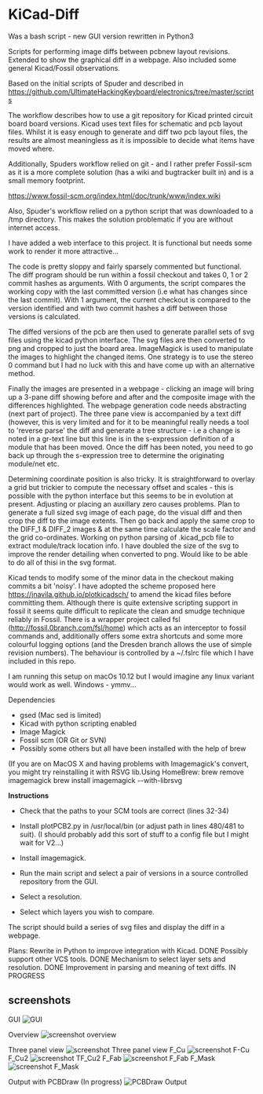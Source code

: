 # KiCad-Diff

Was a bash script - new GUI version rewritten in Python3
 
Scripts for performing image diffs between pcbnew layout revisions. Extended to show the graphical diff in a webpage. Also included some general Kicad/Fossil observations.

Based on the initial scripts of Spuder and described in  https://github.com/UltimateHackingKeyboard/electronics/tree/master/scripts

The workflow describes how to use a git repository for Kicad printed circuit board board versions. Kicad uses text files for schematic and pcb layout files. Whilst it is easy enough to generate and diff two pcb layout files, the results are almost meaningless as it is impossible to decide what items have moved where.

Additionally, Spuders workflow relied on git - and I rather prefer Fossil-scm as it is a more complete solution (has a wiki and bugtracker built in) and is a small memory footprint.

https://www.fossil-scm.org/index.html/doc/trunk/www/index.wiki

Also, Spuder's workflow relied on a python script that was downloaded to a /tmp directory. This makes the solution problematic if you are without internet access.

I have added a web interface to this project. It is functional but needs some work to render it more attractive...

The code is pretty sloppy and fairly sparsely commented but functional. The diff program should be run within a fossil checkout and takes 0, 1 or 2 commit hashes as arguments. With 0 arguments, the script compares the working copy with the last committed version (i.e what has changes since the last commit). With 1 argument, the current checkout is compared to the version identified and with two commit hashes a diff between those versions is calculated.

The diffed versions of the pcb are then used to generate parallel sets of svg files using the kicad python interface. The svg files are then converted to png and cropped to just the board area. ImageMagick is used to manipulate the images to highlight the changed items.
One strategy is to use the stereo 0 command but I had no luck with this and have come up with an alternative method.

Finally the images are presented in a webpage - clicking an image will bring up a 3-pane diff showing before and after and the composite image with the differences highlighted. The webpage generation code needs abstracting (next part of project). The three pane view is accompanied by a text diff (however, this is very limited and for it to be meaningful really needs a tool to 'reverse parse' the diff and generate a tree structure - i.e a change is noted in a gr-text line but this line is in the s-expression definition of a module that has been moved. Once the diff has been noted, you need to go back up through the s-expression tree to determine the originating module/net etc.

Determining coordinate position is also tricky. It is straightforward to overlay a grid but trickier to compute the necessary offset and scales - this is possible with the python interface but this seems to be in evolution at present. Adjusting or placing an auxillary zero causes problems. Plan to generate a full sized svg image of each page, do the visual diff and then crop the diff to the image extents. Then go back and apply the same crop to the DIFF_1 & DIFF_2 images & at the same time calculate the scale factor and the grid co-ordinates.
Working on python parsing of .kicad_pcb file to extract module/track location info. I have doubled the size of the svg to improve the render detailing when converted to png. Would like to be able to do all of thisi in the svg format.

Kicad tends to modify some of the minor data in the checkout making commits a bit 'noisy'. I have adopted the scheme proposed here https://jnavila.github.io/plotkicadsch/ to amend the kicad files before committing them. Although there is quite extensive scripting support in fossil it seems quite difficult to replicate the clean and smudge technique reliably in Fossil. There is a wrapper project called fsl (http://fossil.0branch.com/fsl/home) which acts as an interceptor to fossil commands and, additionally offers some extra shortcuts and some more colourful logging options (and the Dresden branch allows the use of simple revision numbers). The behaviour is controlled by a ~/.fslrc file which I have included in this repo. 

I am running this setup on macOs 10.12 but I would imagine any linux variant would work as well. Windows - ymmv...

Dependencies
  *  gsed (Mac sed is limited)
  *  Kicad with python scripting enabled
  *  Image Magick 
  *  Fossil scm (OR Git or SVN)
  *  Possibly some others but all have been installed with the help of brew
  
(If you are on MacOS X and having problems with Imagemagick's convert, you might try reinstalling it with RSVG lib.Using HomeBrew:
 brew remove imagemagick
 brew install imagemagick --with-librsvg
 
**Instructions**
  *  Check that the paths to your SCM tools are correct (lines 32-34)
  *  Install plotPCB2.py in /usr/local/bin (or adjust path in lines 480/481 to suit). 
  (I should probably add this sort of stuff to a config file but I might wait for V2...)

  *  Install imagemagick.
  *  Run the main script and select a pair of versions in a source controlled repository from the GUI. 
  *  Select a resolution. 
  *  Select which layers you wish to compare.
  
  The script should build a series of svg files and display the diff in a webpage.
 

  
  Plans:
  Rewrite in Python to improve integration with Kicad.  DONE
  Possibly support other VCS tools.    DONE
  Mechanism to select layer sets and resolution.    DONE
  Improvement in parsing and meaning of text diffs.   IN PROGRESS
  
  ## screenshots
GUI
![GUI](/Documents/Screen%20Shot%202018-06-04%20at%2022.28.05.png)

Overview
![screenshot overview](/Documents/Overview.png)

Three panel view
![screenshot Three panel view](/Documents/3panel.png)
F_Cu
![screenshot F-Cu](/Documents/F_Cu.png)
F_Cu2
![screenshot TF_Cu2](/Documents/F_Cu2.png)
F_Fab
![screenshot F_Fab](/Documents/F_Fab.png)
F_Mask
![screenshot F_Mask](/Documents/F_Mask.png)

Output with PCBDraw (In progress)
![PCBDraw Output](/Documents/diff-74b1-b1d3.png)
